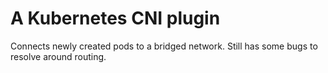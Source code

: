 # A Kubernetes CNI plugin

Connects newly created pods to a bridged network. Still has some bugs to resolve around routing.
